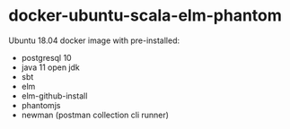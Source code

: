 # docker-ubuntu-scala-elm-phantom

Ubuntu 18.04 docker image with pre-installed:

- postgresql 10
- java 11 open jdk
- sbt
- elm
- elm-github-install
- phantomjs
- newman (postman collection cli runner)

